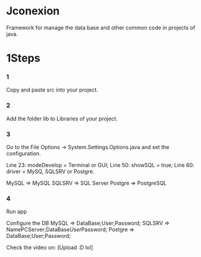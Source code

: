 # Jconexion
Framework for manage the data base and other common code in projects of java.

<h1>1Steps</h1>
<h3>1</h3>
Copy and paste src into your project. 

<h3>2</h3>
Add the folder lib to Libraries of your project.

<h3>3</h3>
Go to the File Options -> System.Settings.Options.java and set the configuration.

Line 23: modeDevelop = Terminal or GUI;
Line 50: showSQL = true;
Line 60: driver = MySQ, SQLSRV or Postgre.

MySQL   => MySQL
SQLSRV  => SQL Server
Postgre => PostgreSQL

<h3>4</h3>
Run app

Configure the DB
MySQL   => DataBase;User;Password;
SQLSRV  => NamePCServer;DataBase*User*Password;
Postgre => DataBase;User;Password;

Check the video on: [Upload :D lol]
